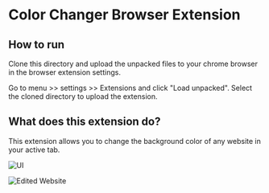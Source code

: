 # Color Changer Browser Extension

## How to run

Clone this directory and upload the unpacked files to your chrome browser in the browser extension settings.

Go to menu >> settings >> Extensions and click "Load unpacked". Select the cloned directory to upload the extension.

## What does this extension do?

This extension allows you to change the background color of any website in your active tab.

![UI](ui.png)

![Edited Website](ui2.png)
